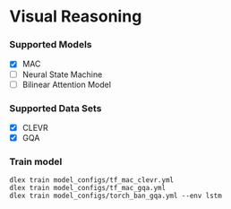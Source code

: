 # Visual Reasoning

### Supported Models
- [x] MAC
- [ ] Neural State Machine
- [ ] Bilinear Attention Model

### Supported Data Sets
- [x] CLEVR
- [x] GQA
  
### Train model

```
dlex train model_configs/tf_mac_clevr.yml
dlex train model_configs/tf_mac_gqa.yml
dlex train model_configs/torch_ban_gqa.yml --env lstm
```